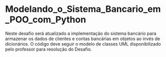 # Modelando_o_Sistema_Bancario_em_POO_com_Python
Neste desafio será atualizado a implementação do sistema bancário para armazenar os dados de clientes e contas bancárias em objetos ao invés de dicionários. O código deve seguir o modelo de classes UML disponibilizado pelo professor para resolução do Desafio.
